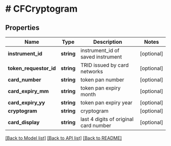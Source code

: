 # # CFCryptogram

## Properties

Name | Type | Description | Notes
------------ | ------------- | ------------- | -------------
**instrument_id** | **string** | instrument_id of saved instrument | [optional]
**token_requestor_id** | **string** | TRID issued by card networks | [optional]
**card_number** | **string** | token pan number | [optional]
**card_expiry_mm** | **string** | token pan expiry month | [optional]
**card_expiry_yy** | **string** | token pan expiry year | [optional]
**cryptogram** | **string** | cryptogram | [optional]
**card_display** | **string** | last 4 digits of original card number | [optional]

[[Back to Model list]](../../README.md#models) [[Back to API list]](../../README.md#endpoints) [[Back to README]](../../README.md)
